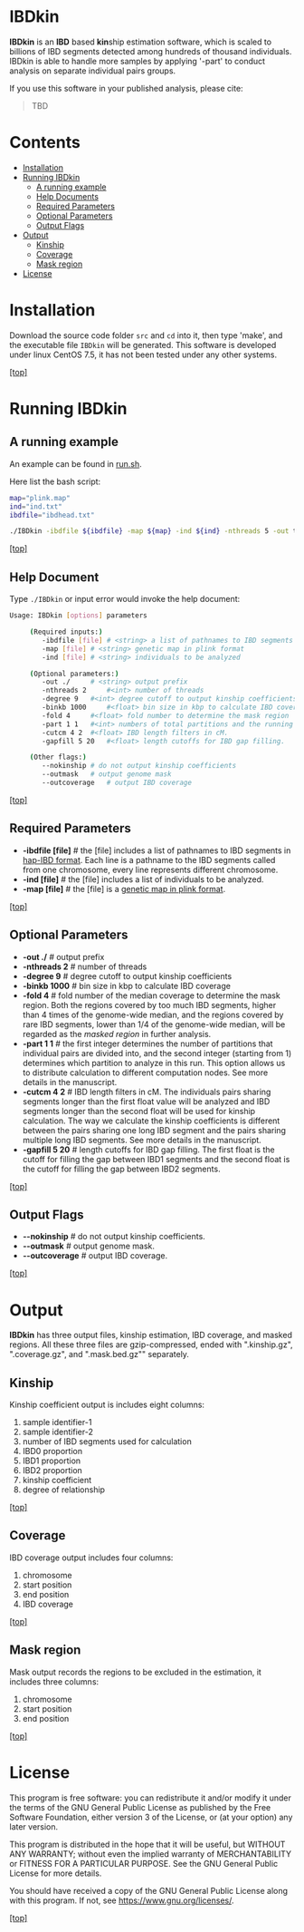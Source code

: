 # IBDkin
**IBDkin** is an **IBD** based **kin**ship estimation software, which is scaled to billions of IBD segments detected among hundreds of thousand individuals.
IBDkin is able to handle more samples by applying '-part' to conduct analysis on separate individual pairs groups.

If you use this software in your published analysis, please cite:

> TBD

# Contents

-   [Installation](#installation)
-   [Running IBDkin](#running-ibdkin)
    -   [A running example](#a-running-example)
    -   [Help Documents](#help-documents)
    -   [Required Parameters](#required-parameters)
    -   [Optional Parameters](#optional-parameters)
    -   [Output Flags](#output-flags)
-   [Output](#output)
    -   [Kinship](#kinship)
    -   [Coverage](#coverage)
    -   [Mask region](#mask-region)
-   [License](#license)


# Installation

Download the source code folder `src` and `cd` into it, then type 'make', and the executable file `IBDkin` will be generated.
This software is developed under linux CentOS 7.5, it has not been tested under any other systems.


[\[top\]](#content)

# Running IBDkin

## A running example

An example can be found in [run.sh](example.pub/run/run.sh).

Here list the bash script:
```bash
map="plink.map"
ind="ind.txt"
ibdfile="ibdhead.txt"

./IBDkin -ibdfile ${ibdfile} -map ${map} -ind ${ind} -nthreads 5 -out test --outmask --outcoverage
```

[\[top\]](#content)


## Help Document
Type `./IBDkin` or input error would invoke the help document:

```bash
Usage: IBDkin [options] parameters

     (Required inputs:)
     	-ibdfile [file]	# <string> a list of pathnames to IBD segments
     	-map [file]	# <string> genetic map in plink format
     	-ind [file]	# <string> individuals to be analyzed

     (Optional parameters:)
     	-out ./		# <string> output prefix
     	-nthreads 2 	#<int> number of threads
     	-degree 9 	#<int> degree cutoff to output kinship coefficients
     	-binkb 1000 	#<float> bin size in kbp to calculate IBD coverage
     	-fold 4 	#<float> fold number to determine the mask region
     	-part 1 1 	#<int> numbers of total partitions and the running partition
     	-cutcm 4 2 	#<float> IBD length filters in cM. 
     	-gapfill 5 20	#<float> length cutoffs for IBD gap filling. 

     (Other flags:)
     	--nokinship	# do not output kinship coefficients
     	--outmask	# output genome mask
     	--outcoverage	# output IBD coverage
```

[\[top\]](#content)

## Required Parameters

* **-ibdfile [file]** #<string> the [file] includes a list of pathnames to IBD segments in [hap-IBD format](https://github.com/browning-lab/hap-ibd). Each line is a pathname to the IBD segments called from one chromosome, every line represents different chromosome.
* **-ind [file]** #<string> the [file] includes a list of individuals to be analyzed.
* **-map [file]** #<string> the [file] is a [genetic map in plink format](http://bochet.gcc.biostat.washington.edu/beagle/genetic_maps/).

[\[top\]](#content)


## Optional Parameters

* **-out ./** #<string> output prefix
* **-nthreads 2** #<int> number of threads
* **-degree 9** #<int> degree cutoff to output kinship coefficients
* **-binkb 1000** #<float> bin size in kbp to calculate IBD coverage
* **-fold 4** #<float> fold number of the median coverage to determine the mask region. Both the regions covered by too much IBD segments, higher than 4 times of the genome-wide median, and the regions covered by rare IBD segments, lower than 1/4 of the genome-wide median, will be regarded as the *masked region* in further analysis.
* **-part 1 1**   #<int> the first integer determines the number of partitions that individual pairs are divided into, and the second integer (starting from 1) determines which partition to analyze in this run. This option allows us to distribute calculation to different computation nodes. See more details in the manuscript.
* **-cutcm 4 2** #<float> IBD length filters in cM. The individuals pairs sharing segments longer than the first float value will be analyzed and IBD segments longer than the second float will be used for kinship calculation. The way we calculate the kinship coefficients is different between the pairs sharing one long IBD segment and the pairs sharing multiple long IBD segments. See more details in the manuscript.
* **-gapfill 5 20**   #<float> length cutoffs for IBD gap filling. The first float is the cutoff for filling the gap between IBD1 segments and the second float is the cutoff for filling the gap between IBD2 segments.

[\[top\]](#content)

## Output Flags
* **--nokinship** # do not output kinship coefficients.
* **--outmask** # output genome mask.
* **--outcoverage** # output IBD coverage.

[\[top\]](#content)


# Output

**IBDkin** has three output files, kinship estimation, IBD coverage, and masked regions.
All these three files are gzip-compressed, ended with ".kinship.gz", ".coverage.gz", and ".mask.bed.gz"" separately.

## Kinship

Kinship coefficient output is includes eight columns:

1. sample identifier-1
2. sample identifier-2
3. number of IBD segments used for calculation
4. IBD0 proportion
5. IBD1 proportion
6. IBD2 proportion
7. kinship coefficient
8. degree of relationship


[\[top\]](#content)

## Coverage

IBD coverage output includes four columns:

1. chromosome
2. start position
3. end position
4. IBD coverage

[\[top\]](#content)

## Mask region

Mask output records the regions to be excluded in the estimation, it includes three columns:

1. chromosome
2. start position
3. end position

[\[top\]](#content)

# License

This program is free software: you can redistribute it and/or modify
it under the terms of the GNU General Public License as published by
the Free Software Foundation, either version 3 of the License, or
(at your option) any later version.

This program is distributed in the hope that it will be useful, but WITHOUT ANY WARRANTY;
without even the implied warranty of
MERCHANTABILITY or FITNESS FOR A PARTICULAR PURPOSE.
See the GNU General Public License for more details.

You should have received a copy of the GNU General Public License
along with this program.  If not, see <https://www.gnu.org/licenses/>.

[\[top\]](#content)
